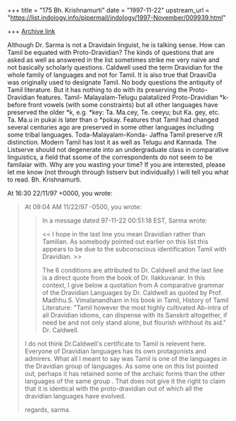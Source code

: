 +++
title = "175 Bh. Krishnamurti"
date = "1997-11-22"
upstream_url = "https://list.indology.info/pipermail/indology/1997-November/009939.html"

+++
[Archive link](https://list.indology.info/pipermail/indology/1997-November/009939.html)

Although Dr. Sarma is not a Dravidain linguist, he is talking sense. How can
Tamil be equated with Proto-Dravidian? The kinds of questions that are asked
as well as answered in the list sometimes strike me very naive and not
basically scholarly questions. Caldwell used the term Dravidian for the
whole family of languages and not for Tamil. It is also true that DraaviDa
was originally used to designate Tamil. No body questions the antiquity of
Tamil literature. But it has nothing to do with its preserving the
Proto-Dravidian features. Tamil- Malayalam-Telugu palatalized
Proto-Dravidian *k- before front vowels (with some constraints) but all
other languages have preserved the older *k, e.g. *key: Ta. Ma.cey, Te.
ceeyu; but Ka. gey, etc. Ta. Ma.u in pukai is later than o *pokay. Features
that  Tamil had changed several centuries ago are preserved in some other
languages including some tribal languages. Toda-Malayalam-Konda- Jaffna
Tamil preserve r/R distinction. Modern Tamil has lost it as well as Telugu
and Kannada. The Listserve should not degenerate into an undergraduate class
in comparative linguistics, a field that ssome of the correspondents do not
seem to be familaiar with. Why are you wasting your time? If you are
interested, please let me know (not through through listserv but
individually) I will tell you what to read. Bh. Krishnamurti.






At 16:30 22/11/97 +0000, you wrote:
>At 09:04 AM 11/22/97 -0500, you wrote:
>>In a message dated 97-11-22 00:51:18 EST, Sarma wrote:
>>
>><< I hope in the last line you mean Dravidian rather than Tamilian. As
>>somebody
>> pointed out earlier on this list this appears to be due to the subconscious
>> identification Tamil with Dravidian. >>
>>
>>The 6 conditions are attributed to Dr. Caldwell and the last line is a direct
>>quote from the book of Dr. Ilakkuvanar.
>>In this context, I give below a quotation from A comparative grammar of the
>>Dravidian Languages by Dr. Caldwell as quoted by Prof. Madhhu.S.
>>Vimalanandham in his book in Tamil, History of Tamil Literature:
>>"Tamil however the most highly cultivated Ab-intra of all Dravidian idioms,
>>can dispense with its Sanskrit altogether, if need be and not only stand
>>alone, but flourish withhout its aid." Dr. Caldwell.
>>
>>
>
>I do not think Dr.Caldwell's certificate to Tamil is relevent here. Everyone
>of Dravidian languages has its own protagonists and admirers. What all
>I meant to say was Tamil is one of the languages in the Dravidian group of
>languages. As some one on this list pointed out, perhaps  it has retained
>some of the archaic forms than the other languages of the same group . That
>does not give it the right to claim that it is identical with the
>proto-dravidian out of which all the dravidian languages have evolved.
>
>
>regards,
>sarma.
>
>



